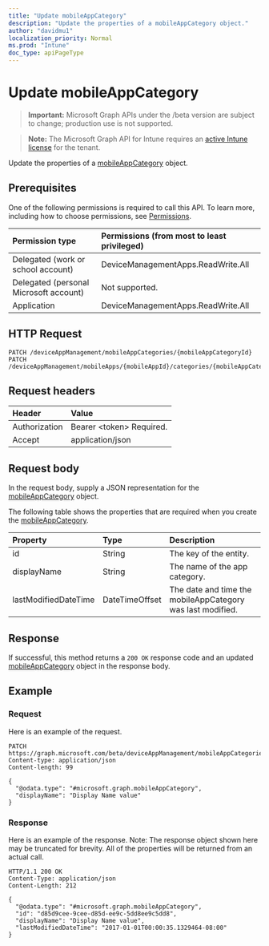 ```yaml
---
title: "Update mobileAppCategory"
description: "Update the properties of a mobileAppCategory object."
author: "davidmu1"
localization_priority: Normal
ms.prod: "Intune"
doc_type: apiPageType
---
```


# Update mobileAppCategory

> **Important:** Microsoft Graph APIs under the /beta version are subject to change; production use is not supported.

> **Note:** The Microsoft Graph API for Intune requires an [active Intune license](https://go.microsoft.com/fwlink/?linkid=839381) for the tenant.

Update the properties of a [mobileAppCategory](../resources/intune-apps-mobileappcategory.md) object.

## Prerequisites
One of the following permissions is required to call this API. To learn more, including how to choose permissions, see [Permissions](/graph/permissions-reference).

|Permission type|Permissions (from most to least privileged)|
|:---|:---|
|Delegated (work or school account)|DeviceManagementApps.ReadWrite.All|
|Delegated (personal Microsoft account)|Not supported.|
|Application|DeviceManagementApps.ReadWrite.All|

## HTTP Request
<!-- {
  "blockType": "ignored"
}
-->
``` http
PATCH /deviceAppManagement/mobileAppCategories/{mobileAppCategoryId}
PATCH /deviceAppManagement/mobileApps/{mobileAppId}/categories/{mobileAppCategoryId}
```

## Request headers
|Header|Value|
|:---|:---|
|Authorization|Bearer &lt;token&gt; Required.|
|Accept|application/json|

## Request body
In the request body, supply a JSON representation for the [mobileAppCategory](../resources/intune-apps-mobileappcategory.md) object.

The following table shows the properties that are required when you create the [mobileAppCategory](../resources/intune-apps-mobileappcategory.md).

|Property|Type|Description|
|:---|:---|:---|
|id|String|The key of the entity.|
|displayName|String|The name of the app category.|
|lastModifiedDateTime|DateTimeOffset|The date and time the mobileAppCategory was last modified.|



## Response
If successful, this method returns a `200 OK` response code and an updated [mobileAppCategory](../resources/intune-apps-mobileappcategory.md) object in the response body.

## Example

### Request
Here is an example of the request.
``` http
PATCH https://graph.microsoft.com/beta/deviceAppManagement/mobileAppCategories/{mobileAppCategoryId}
Content-type: application/json
Content-length: 99

{
  "@odata.type": "#microsoft.graph.mobileAppCategory",
  "displayName": "Display Name value"
}
```

### Response
Here is an example of the response. Note: The response object shown here may be truncated for brevity. All of the properties will be returned from an actual call.
``` http
HTTP/1.1 200 OK
Content-Type: application/json
Content-Length: 212

{
  "@odata.type": "#microsoft.graph.mobileAppCategory",
  "id": "d85d9cee-9cee-d85d-ee9c-5dd8ee9c5dd8",
  "displayName": "Display Name value",
  "lastModifiedDateTime": "2017-01-01T00:00:35.1329464-08:00"
}
```




